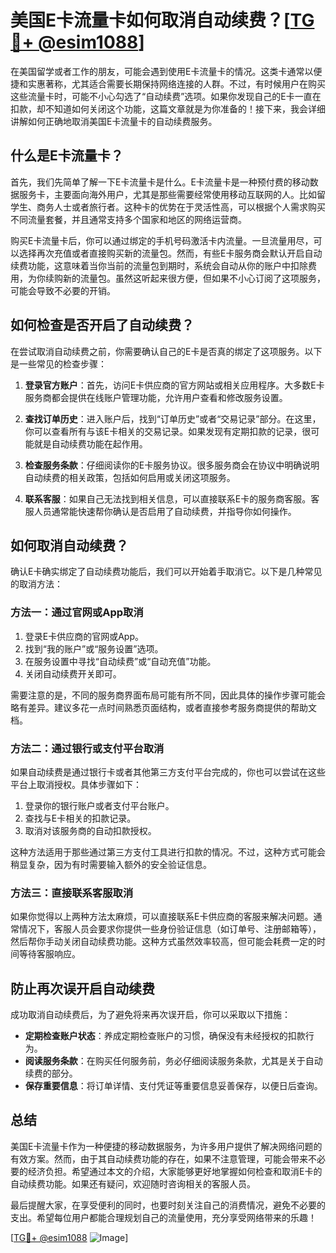 # 美国E卡流量卡如何取消自动续费？[[TG💪+ @esim1088](https://t.me/s/esim1088)]

在美国留学或者工作的朋友，可能会遇到使用E卡流量卡的情况。这类卡通常以便捷和实惠著称，尤其适合需要长期保持网络连接的人群。不过，有时候用户在购买这些流量卡时，可能不小心勾选了“自动续费”选项。如果你发现自己的E卡一直在扣款，却不知道如何关闭这个功能，这篇文章就是为你准备的！接下来，我会详细讲解如何正确地取消美国E卡流量卡的自动续费服务。

## 什么是E卡流量卡？

首先，我们先简单了解一下E卡流量卡是什么。E卡流量卡是一种预付费的移动数据服务卡，主要面向海外用户，尤其是那些需要经常使用移动互联网的人。比如留学生、商务人士或者旅行者。这种卡的优势在于灵活性高，可以根据个人需求购买不同流量套餐，并且通常支持多个国家和地区的网络运营商。

购买E卡流量卡后，你可以通过绑定的手机号码激活卡内流量。一旦流量用尽，可以选择再次充值或者直接购买新的流量包。然而，有些E卡服务商会默认开启自动续费功能，这意味着当你当前的流量包到期时，系统会自动从你的账户中扣除费用，为你续购新的流量包。虽然这听起来很方便，但如果不小心订阅了这项服务，可能会导致不必要的开销。

## 如何检查是否开启了自动续费？

在尝试取消自动续费之前，你需要确认自己的E卡是否真的绑定了这项服务。以下是一些常见的检查步骤：

1. **登录官方账户**：首先，访问E卡供应商的官方网站或相关应用程序。大多数E卡服务商都会提供在线账户管理功能，允许用户查看和修改服务设置。

2. **查找订单历史**：进入账户后，找到“订单历史”或者“交易记录”部分。在这里，你可以查看所有与该E卡相关的交易记录。如果发现有定期扣款的记录，很可能就是自动续费功能在起作用。

3. **检查服务条款**：仔细阅读你的E卡服务协议。很多服务商会在协议中明确说明自动续费的相关政策，包括如何启用或关闭这项服务。

4. **联系客服**：如果自己无法找到相关信息，可以直接联系E卡的服务商客服。客服人员通常能快速帮你确认是否启用了自动续费，并指导你如何操作。

## 如何取消自动续费？

确认E卡确实绑定了自动续费功能后，我们可以开始着手取消它。以下是几种常见的取消方法：

### 方法一：通过官网或App取消

1. 登录E卡供应商的官网或App。
2. 找到“我的账户”或“服务设置”选项。
3. 在服务设置中寻找“自动续费”或“自动充值”功能。
4. 关闭自动续费开关即可。

需要注意的是，不同的服务商界面布局可能有所不同，因此具体的操作步骤可能会略有差异。建议多花一点时间熟悉页面结构，或者直接参考服务商提供的帮助文档。

### 方法二：通过银行或支付平台取消

如果自动续费是通过银行卡或者其他第三方支付平台完成的，你也可以尝试在这些平台上取消授权。具体步骤如下：

1. 登录你的银行账户或者支付平台账户。
2. 查找与E卡相关的扣款记录。
3. 取消对该服务商的自动扣款授权。

这种方法适用于那些通过第三方支付工具进行扣款的情况。不过，这种方式可能会稍显复杂，因为有时需要输入额外的安全验证信息。

### 方法三：直接联系客服取消

如果你觉得以上两种方法太麻烦，可以直接联系E卡供应商的客服来解决问题。通常情况下，客服人员会要求你提供一些身份验证信息（如订单号、注册邮箱等），然后帮你手动关闭自动续费功能。这种方式虽然效率较高，但可能会耗费一定的时间等待客服响应。

## 防止再次误开启自动续费

成功取消自动续费后，为了避免将来再次误开启，你可以采取以下措施：

- **定期检查账户状态**：养成定期检查账户的习惯，确保没有未经授权的扣款行为。
- **阅读服务条款**：在购买任何服务前，务必仔细阅读服务条款，尤其是关于自动续费的部分。
- **保存重要信息**：将订单详情、支付凭证等重要信息妥善保存，以便日后查询。

## 总结

美国E卡流量卡作为一种便捷的移动数据服务，为许多用户提供了解决网络问题的有效方案。然而，由于其自动续费功能的存在，如果不注意管理，可能会带来不必要的经济负担。希望通过本文的介绍，大家能够更好地掌握如何检查和取消E卡的自动续费功能。如果还有疑问，欢迎随时咨询相关的客服人员。

最后提醒大家，在享受便利的同时，也要时刻关注自己的消费情况，避免不必要的支出。希望每位用户都能合理规划自己的流量使用，充分享受网络带来的乐趣！

[[TG💪+ @esim1088](https://t.me/s/esim1088) ![Image](https://i.postimg.cc/4NQfJmqS/Snipaste-2025-05-13-00-14-12.png)]